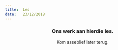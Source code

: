 ```yaml
---
title:  Les
date:   23/12/2018
---
```


### <center>Ons werk aan hierdie les.</center>
<center>Kom asseblief later terug.</center>